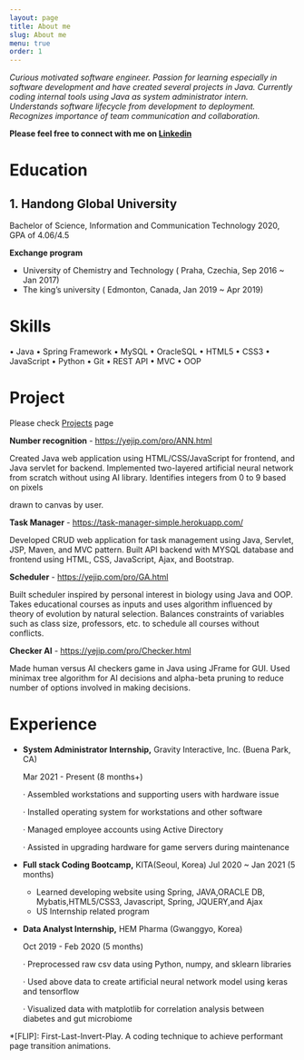 ```yaml
---
layout: page
title: About me
slug: About me
menu: true
order: 1
---
```


*Curious motivated software engineer. Passion for learning especially in software development and have created several projects in Java. Currently coding internal tools using Java as system administrator intern. Understands software lifecycle from development to deployment. Recognizes importance of team communication and collaboration.* 

**Please feel free to connect with me on <a href="https://kr.linkedin.com/in/yeji/en-us?trk=profile-badge">Linkedin</a>**

# Education

## 1. Handong Global University

Bachelor of Science, Information and Communication Technology  2020, GPA of 4.06/4.5 

**Exchange program**

- University of Chemistry and Technology ( Praha, Czechia, Sep  2016 ~ Jan 2017)
- The king’s university ( Edmonton, Canada, Jan 2019 ~ Apr 2019)

# **Skills**

 • Java  •  Spring Framework  •  MySQL  •  OracleSQL •  HTML5  •  CSS3  •  JavaScript  • Python   • Git  • REST API • MVC • OOP

# Project

Please check [Projects](https://yejip.com/project/) page

**Number recognition** - https://yejip.com/pro/ANN.html

Created Java web application using HTML/CSS/JavaScript for frontend, and Java servlet for backend. Implemented two-layered artificial neural network from scratch without using AI library. Identifies integers from 0 to 9 based on pixels 

drawn to canvas by user.

**Task Manager**   - https://task-manager-simple.herokuapp.com/

Developed CRUD web application for task management using Java, Servlet, JSP, Maven, and MVC pattern. Built API backend with MYSQL database and frontend using HTML, CSS, JavaScript, Ajax, and Bootstrap. 

**Scheduler** - https://yejip.com/pro/GA.html

Built scheduler inspired by personal interest in biology using Java and OOP. Takes educational courses as inputs and uses algorithm influenced by theory of evolution by natural selection. Balances constraints of variables such as class size, professors, etc. to schedule all courses without conflicts.

**Checker AI** - https://yejip.com/pro/Checker.html

Made human versus AI checkers game in Java using JFrame for GUI. Used minimax tree algorithm for AI decisions and alpha-beta pruning to reduce number of options involved in making decisions.

# Experience

- **System Administrator Internship,** Gravity Interactive, Inc. (Buena Park, CA)

  Mar 2021 - Present (8 months+) 

  ·    Assembled workstations and supporting users with hardware issue

  ·    Installed operating system for workstations and other software

  ·    Managed employee accounts using Active Directory

  ·    Assisted in upgrading hardware for game servers during maintenance

- **Full stack Coding Bootcamp,** KITA(Seoul, Korea) Jul 2020 ~ Jan 2021 (5 months)

  - Learned developing website using Spring,  JAVA,ORACLE DB, Mybatis,HTML5/CSS3, Javascript, Spring, JQUERY,and Ajax
  - US Internship related program

- **Data Analyst Internship,** HEM Pharma (Gwanggyo, Korea)

  Oct 2019 - Feb 2020 (5 months)

  ·    Preprocessed raw csv data using Python, numpy, and sklearn libraries

  ·    Used above data to create artificial neural network model using keras and tensorflow

  ·    Visualized data with matplotlib for correlation analysis between diabetes and gut microbiome

*[FLIP]: First-Last-Invert-Play. A coding technique to achieve performant page transition animations.